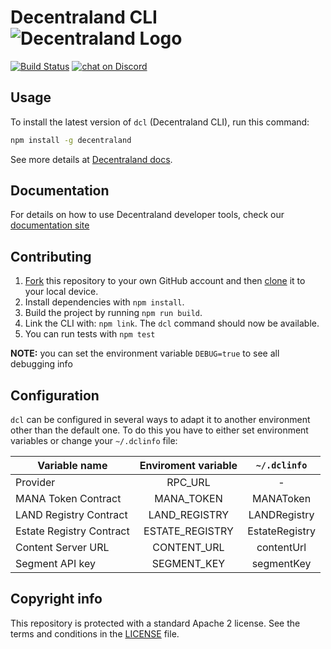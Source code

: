 # Decentraland CLI ![Decentraland Logo](src/css/logo.svg)

[![Build Status](https://circleci.com/gh/decentraland/cli.svg?&style=shield)](https://circleci.com/gh/decentraland/workflows/cli)
[![chat on Discord](https://img.shields.io/discord/417796904760639509.svg?logo=discord)](https://discordapp.com/invite/9EcuFgC)

## Usage

To install the latest version of `dcl` (Decentraland CLI), run this command:

```bash
npm install -g decentraland
```

See more details at [Decentraland docs](https://docs.decentraland.org/getting-started/installation-guide).

## Documentation

For details on how to use Decentraland developer tools, check our [documentation site](https://docs.decentraland.org)

## Contributing

1. [Fork](https://help.github.com/articles/fork-a-repo/) this repository to your own GitHub account and then [clone](https://help.github.com/articles/cloning-a-repository/) it to your local device.
2.  Install dependencies with `npm install`.
3.  Build the project by running `npm run build`.
4.  Link the CLI with: `npm link`. The `dcl` command should now be available.
5.  You can run tests with `npm test`

**NOTE:** you can set the environment variable `DEBUG=true` to see all debugging info

## Configuration

`dcl` can be configured in several ways to adapt it to another environment other than the default one. To do this you have to either set environment variables or change your `~/.dclinfo` file:

|Variable name|Enviroment variable|`~/.dclinfo`|
| - | :--: | :-: |
|Provider|RPC_URL|-|
|MANA Token Contract|MANA_TOKEN|MANAToken|
|LAND Registry Contract|LAND_REGISTRY|LANDRegistry|
|Estate Registry Contract|ESTATE_REGISTRY|EstateRegistry|
|Content Server URL|CONTENT_URL|contentUrl|
|Segment API key|SEGMENT_KEY|segmentKey|

## Copyright info
This repository is protected with a standard Apache 2 license. See the terms and conditions in the [LICENSE](https://github.com/decentraland/cli/blob/master/LICENSE) file.
